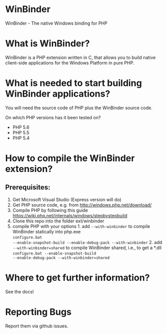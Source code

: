 WinBinder
=========

WinBinder - The native Windows binding for PHP

What is WinBinder?
==================

WinBinder is a PHP extension written in C, that allows you to build native 
client-side applications for the Windows Platform in pure PHP.

What is needed to start building WinBinder applications?
========================================================

You will need the source code of PHP plus the WinBinder source code.

On which PHP versions has it been tested on?
  - PHP 5.6
  - PHP 5.5 
  - PHP 5.4

How to compile the WinBinder extension?
=======================================

Prerequisites:
--------------
  1. Get Microsoft Visual Studio (Express version will do)
  2. Get PHP source code, e.g. from http://windows.php.net/download/
  3. Compile PHP by following this guide https://wiki.php.net/internals/windows/stepbystepbuild
  4. Clone this repo into the folder ext/winbinder
  5. compile PHP with your options
    1. add <code>--with-winbinder</code> to compile WinBinder statically into php.exe<br/>
      <code>configure.bat --enable-snapshot-build --enable-debug-pack --with-winbinder</code>
    2. add <code>--with-winbinder=shared</code> to compile WinBinder shared, i.e., to get a *.dll<br/>
      <code>configure.bat --enable-snapshot-build --enable-debug-pack --with-winbinder=shared</code>

Where to get further information?
=================================

See the docs!

Reporting Bugs
========================

Report them via github issues.
